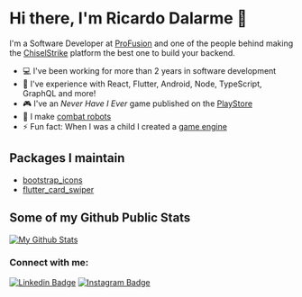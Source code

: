 # Hi there, I'm Ricardo Dalarme 👋

I'm a Software Developer at [ProFusion][profusion] and one of the people behind making the [ChiselStrike][chiselstrike] platform the best one to build your backend.

- ‍💻 I've been working for more than 2 years in software development
- 👯 I've experience with React, Flutter, Android, Node, TypeScript, GraphQL and more!
- 🎮 I've an _Never Have I Ever_ game published on the [PlayStore][eununca-playstore]
- 🤖 I make [combat robots](uairrior)
- ⚡ Fun fact: When I was a child I created a [game engine][crybits]

## Packages I maintain

- [bootstrap_icons](https://pub.dev/packages/bootstrap_icons)
- [flutter_card_swiper](https://pub.dev/packages/flutter_card_swiper)

## Some of my Github Public Stats

[![My Github Stats](https://github-readme-stats.vercel.app/api?username=ricardodalarme&show_icons=true&title_color=fff&icon_color=79ff97&text_color=9f9f9f&bg_color=151515)](https://github.com/ricardodalarme)

### Connect with me:

[![Linkedin Badge](https://img.shields.io/badge/-LinkedIn-0072b1?style=flat&logo=Linkedin&logoColor=white)](https://www.linkedin.com/in/ricardo-dalarme/ "Connect on LinkedIn")
[![Instagram Badge](https://img.shields.io/badge/-Instagram-%23E4405F?style=flat&logo=Instagram&logoColor=white)](http://instagram.com/ricardodalarme "Contact on Instagram")

[chiselstrike]: https://chiselstrike.com
[profusion]: https://github.com/profusion
[uairrior]: https://www.linkedin.com/in/uairrior
[eununca-playstore]: https://play.google.com/store/apps/details?id=com.lunardevs.eu_nunca
[crybits]: https://github.com/ricardodalarme/CryBits
